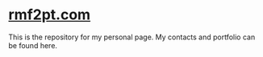 # [rmf2pt.com](http://rmf2pt.com)
This is the repository for my personal page.
My contacts and portfolio can be found here.
